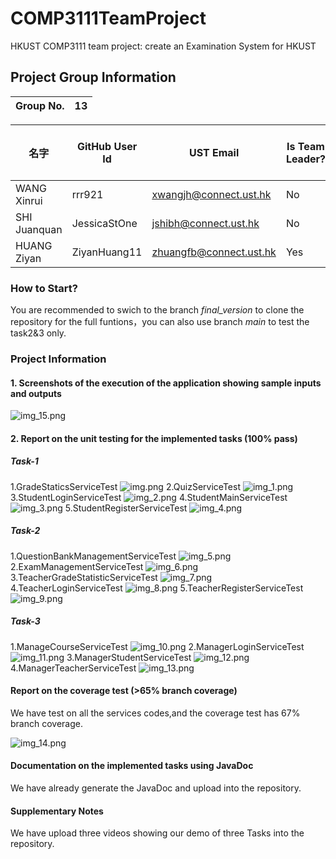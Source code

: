 # COMP3111TeamProject
HKUST COMP3111 team project: create an Examination System for HKUST
## Project Group Information

| Group No. | 13   |
| --------- | ---- |

|名字| GitHub User Id | UST Email        | Is Team Leader? | Owner of Team Repo? | Roles/Task in Group Project | dev branch id |
| ------------ |----------------| ---------------- | --------------- | ------------------- | --------------------------- | --------------|
| WANG Xinrui  | rrr921         | xwangjh@connect.ust.hk  | No              | No                  | Task 3                      | Task 3        |
| SHI Juanquan | JessicaStOne   | jshibh@connect.ust.hk    | No              | No                  | Task 2                      | Task 2        |
| HUANG Ziyan  | ZiyanHuang11   | zhuangfb@connect.ust.hk | Yes             | Yes                 | Task 1                      | Task 1        |

### How to Start?
You are recommended to swich to the branch *final_version* to clone the repository for the full funtions，you can also use branch *main* to test the task2&3 only.

### Project Information

#### 1. Screenshots of the execution of the application showing sample inputs and outputs
![img_15.png](img_15.png)
#### 2. Report on the unit testing for the implemented tasks (100% pass)
##### *Task-1*
1.GradeStaticsServiceTest
![img.png](img.png)
2.QuizServiceTest
![img_1.png](img_1.png)
3.StudentLoginServiceTest
![img_2.png](img_2.png)
4.StudentMainServiceTest
![img_3.png](img_3.png)
5.StudentRegisterServiceTest
![img_4.png](img_4.png)
##### *Task-2*
1.QuestionBankManagementServiceTest
![img_5.png](img_5.png)
2.ExamManagementServiceTest
![img_6.png](img_6.png)
3.TeacherGradeStatisticServiceTest
![img_7.png](img_7.png)
4.TeacherLoginServiceTest
![img_8.png](img_8.png)
5.TeacherRegisterServiceTest
![img_9.png](img_9.png)
##### *Task-3*
1.ManageCourseServiceTest
![img_10.png](img_10.png)
2.ManagerLoginServiceTest
![img_11.png](img_11.png)
3.ManagerStudentServiceTest
![img_12.png](img_12.png)
4.ManagerTeacherServiceTest
![img_13.png](img_13.png)
#### Report on the coverage test (>65% branch coverage)
We have test on all the services codes,and the coverage test has 67% branch coverage.

![img_14.png](img_14.png)
#### Documentation on the implemented tasks using JavaDoc
We have already generate the JavaDoc and upload into the repository.

#### Supplementary Notes

We have upload three videos showing our demo of three Tasks into the repository.

